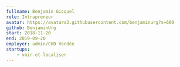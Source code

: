 ```yaml
---
fullname: Benjamin Gicquel
role: Intrapreneur
avatar: https://avatars3.githubusercontent.com/benjaminurg?s=600
github: BenjaminUrg
start: 2018-11-20
end: 2019-09-20
employer: admin/CHD Vendée
startups:
    - voir-et-localiser
---
```

